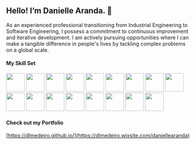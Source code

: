 ## Hello! I’m Danielle Aranda.  👋

As an experienced professional transitioning from Industrial Engineering to Software Engineering, I possess a commitment to continuous improvement and iterative development. I am actively pursuing opportunities where I can make a tangible difference in people's lives by tackling complex problems on a global scale. 

#### My Skill Set
 
<img src="https://cdn.jsdelivr.net/gh/devicons/devicon/icons/html5/html5-plain-wordmark.svg" height = 50px width=50px/> <img src="https://cdn.jsdelivr.net/gh/devicons/devicon/icons/css3/css3-plain-wordmark.svg" height = 50px width=50px/> <img src="https://cdn.jsdelivr.net/gh/devicons/devicon/icons/javascript/javascript-original.svg" height = 50px width=50px/> <img src="https://cdn.jsdelivr.net/gh/devicons/devicon/icons/react/react-original-wordmark.svg" height = 50px width=50px > <img src="https://cdn.jsdelivr.net/gh/devicons/devicon/icons/typescript/typescript-original.svg" height = 50px width=50px /> <img src="https://cdn.jsdelivr.net/gh/devicons/devicon/icons/nodejs/nodejs-original-wordmark.svg"  height = 50px width=50px> <img src="https://cdn.jsdelivr.net/gh/devicons/devicon/icons/redux/redux-original.svg" height = 50px width=50px/> <img src="https://cdn.jsdelivr.net/gh/devicons/devicon/icons/python/python-original-wordmark.svg" height = 50px width=50px/> <img src="https://cdn.jsdelivr.net/gh/devicons/devicon/icons/materialui/materialui-original.svg" height = 50px width=50px /> <img src="https://cdn.jsdelivr.net/gh/devicons/devicon/icons/bootstrap/bootstrap-original-wordmark.svg" height = 50px width=50px /> <img src="https://cdn.jsdelivr.net/gh/devicons/devicon/icons/sass/sass-original.svg" height = 50px width=50px/> <img src="https://cdn.jsdelivr.net/gh/devicons/devicon/icons/jquery/jquery-original-wordmark.svg" height = 50px width=50px/> <img src="https://cdn.jsdelivr.net/gh/devicons/devicon/icons/express/express-original-wordmark.svg" height = 50px width=50px /> <img src="https://cdn.jsdelivr.net/gh/devicons/devicon/icons/postgresql/postgresql-original-wordmark.svg" height = 50px width=50px /> <img src="https://cdn.jsdelivr.net/gh/devicons/devicon/icons/sqlalchemy/sqlalchemy-original-wordmark.svg" height = 50px width=50px/> <img src="https://cdn.jsdelivr.net/gh/devicons/devicon/icons/flask/flask-original-wordmark.svg" height = 50px width=50px/> <img src="https://cdn.jsdelivr.net/gh/devicons/devicon/icons/heroku/heroku-plain-wordmark.svg"  height = 50px width=50px/>

#### Check out my Portfolio
[https://dlmedeiro.github.io/](https://dlmedeiro.wixsite.com/daniellearanda)


<!--
**DLMedeiro/dlmedeiro** is a ✨ _special_ ✨ repository because its `README.md` (this file) appears on your GitHub profile.

Here are some ideas to get you started:

- 🔭 I’m currently working on ...
- 🌱 I’m currently learning ...
- 👯 I’m looking to collaborate on ...
- 🤔 I’m looking for help with ...
- 💬 Ask me about ...
- 📫 How to reach me: ...
- 😄 Pronouns: ...
- ⚡ Fun fact: ...
-->
